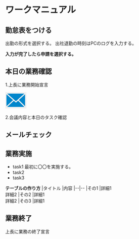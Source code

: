 # ワークマニュアル
## 勤怠表をつける
出勤の形式を選択する。
出社退勤の時刻はPCのログを入力する。

**入力が完了したら申請を選択する。**

## 本日の業務確認
1.上長に業務開始宣言

![メールイメージ](img/mail_image.png)

2.会議内容と本日のタスク確認
## メールチェック
## 業務実施
- task1 最初に〇〇を実施する。
- task2
- task3

**テーブルの作り方**
|タイトル |内容
|--|--
|その1 |詳細1<br>詳細2
|その2 |詳細1<br>詳細2
|その3 |詳細1
## 業務終了
上長に業務の終了宣言
